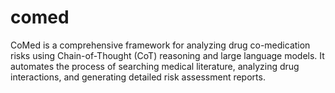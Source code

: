 # comed
CoMed is a comprehensive framework for analyzing drug co-medication risks using Chain-of-Thought (CoT) reasoning and large language models. It automates the process of searching medical literature, analyzing drug interactions, and generating detailed risk assessment reports.
